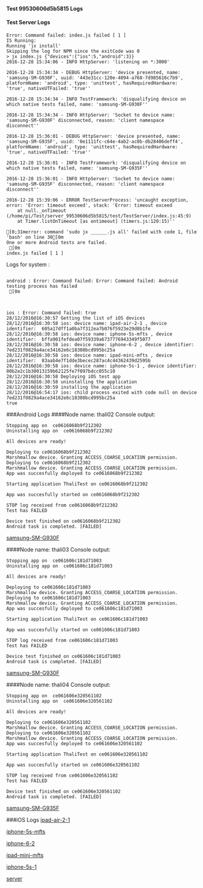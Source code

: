#### Test 99530606d5b5815 Logs

#### Test Server Logs
```
Error: Command failed: index.js failed [ 1 ]
IS Running:
Running 'jx install'
Skipping the log for NPM since the exitCode was 0
> jx index.js {"devices":{"ios":5,"android":3}}
2016-12-28 15:34:06 - INFO HttpServer: 'listening on *:3000'

2016-12-28 15:34:34 - DEBUG HttpServer: 'device presented, name: 'samsung-SM-G930F', uuid: '443e31cc-120e-4094-a768-7d985616c7b9', platformName: 'android', type: 'unittest', hasRequiredHardware: 'true', nativeUTFailed: 'true''

2016-12-28 15:34:34 - INFO TestFramework: 'disqualifying device on which native tests failed, name: 'samsung-SM-G930F''

2016-12-28 15:34:34 - INFO HttpServer: 'Socket to device name: 'samsung-SM-G930F' disconnected, reason: 'client namespace disconnect''

2016-12-28 15:36:01 - DEBUG HttpServer: 'device presented, name: 'samsung-SM-G935F', uuid: '0e1111fc-c64e-4ab2-ac0b-db28406deff4', platformName: 'android', type: 'unittest', hasRequiredHardware: 'true', nativeUTFailed: 'true''

2016-12-28 15:36:01 - INFO TestFramework: 'disqualifying device on which native tests failed, name: 'samsung-SM-G935F''

2016-12-28 15:36:01 - INFO HttpServer: 'Socket to device name: 'samsung-SM-G935F' disconnected, reason: 'client namespace disconnect''

2016-12-28 15:39:06 - ERROR TestServerProcess: 'uncaught exception, error: 'Error: timeout exceed', stack: 'Error: timeout exceed
    at null._onTimeout (/home/pi/Test/server_99530606d5b5815/test/TestServer/index.js:45:9)
    at Timer.listOnTimeout [as ontimeout] (timers.js:120:15)''

[0;31merror: command 'sudo jx ______.js all' failed with code 1, file 'bash' on line 30[0m
One or more Android tests are failed.
 [0m
index.js failed [ 1 ]

```


Logs for system : 
```

android : Error: Command failed: Error: Command failed: Android testing process has failed
 [0m



ios : Error: Command failed: true
28/12/2016@16:30:57 Getting the list of iOS devices 
28/12/2016@16:30:58 ios: device name: ipad-air-2-1 , device identifier:  605a17dff1a0ba7f312ea7b076f5923e29d8b1fe
28/12/2016@16:30:58 ios: device name: iphone-5s-mfts , device identifier:  bffa901fefdea07f59339a6737776943349f5077
28/12/2016@16:30:58 ios: device name: iphone-6-2 , device identifier:  7ed231f0829a4ace34162e6c18308bcd995bc25a
28/12/2016@16:30:58 ios: device name: ipad-mini-mfts , device identifier:  83aab4e7f1dde3becec287ac4c44362439d2595b
28/12/2016@16:30:58 ios: device name: iphone-5s-1 , device identifier:  00b2e2c1b30013159b62125fe7f097bdcc055c10
28/12/2016@16:30:58 Deploying iOS test app 
28/12/2016@16:30:58 uninstalling the application 
28/12/2016@16:30:59 installing the application 
28/12/2016@16:54:17 ios: child process exited with code null on device 7ed231f0829a4ace34162e6c18308bcd995bc25a 
true

```
###Android Logs
####Node name: thali02
Console output:
```
Stopping app on  ce0616068b9f212302
Uninstalling app on  ce0616068b9f212302

All devices are ready!

Deploying to ce0616068b9f212302
Marshmallow device. Granting ACCESS_COARSE_LOCATION permission.
Deploying to ce0616068b9f212302
Marshmallow device. Granting ACCESS_COARSE_LOCATION permission.
App was succesfully deployed to ce0616068b9f212302

Starting application ThaliTest on ce0616068b9f212302

App was succesfully started on ce0616068b9f212302

STOP log received from ce0616068b9f212302
Test has FAILED

Device test finished on ce0616068b9f212302 
Android task is completed. [FAILED]
```
[samsung-SM-G930F](https://github.com/ThaliTester/TestResults/blob/99530606d5b5815_Add_listening_to_connectivity_events_when_app_starts_evabishchevich/thali02_samsung-SM-G930F.md)

####Node name: thali03
Console output:
```
Stopping app on  ce061606c181d71003
Uninstalling app on  ce061606c181d71003

All devices are ready!

Deploying to ce061606c181d71003
Marshmallow device. Granting ACCESS_COARSE_LOCATION permission.
Deploying to ce061606c181d71003
Marshmallow device. Granting ACCESS_COARSE_LOCATION permission.
App was succesfully deployed to ce061606c181d71003

Starting application ThaliTest on ce061606c181d71003

App was succesfully started on ce061606c181d71003

STOP log received from ce061606c181d71003
Test has FAILED

Device test finished on ce061606c181d71003 
Android task is completed. [FAILED]
```
[samsung-SM-G930F](https://github.com/ThaliTester/TestResults/blob/99530606d5b5815_Add_listening_to_connectivity_events_when_app_starts_evabishchevich/thali03_samsung-SM-G930F.md)

####Node name: thali04
Console output:
```
Stopping app on  ce061606e320561102
Uninstalling app on  ce061606e320561102

All devices are ready!

Deploying to ce061606e320561102
Marshmallow device. Granting ACCESS_COARSE_LOCATION permission.
Deploying to ce061606e320561102
Marshmallow device. Granting ACCESS_COARSE_LOCATION permission.
App was succesfully deployed to ce061606e320561102

Starting application ThaliTest on ce061606e320561102

App was succesfully started on ce061606e320561102

STOP log received from ce061606e320561102
Test has FAILED

Device test finished on ce061606e320561102 
Android task is completed. [FAILED]
```
[samsung-SM-G935F](https://github.com/ThaliTester/TestResults/blob/99530606d5b5815_Add_listening_to_connectivity_events_when_app_starts_evabishchevich/thali04_samsung-SM-G935F.md)


###iOS Logs
[ipad-air-2-1](https://github.com/ThaliTester/TestResults/blob/99530606d5b5815_Add_listening_to_connectivity_events_when_app_starts_evabishchevich/iOS_ipad-air-2-1.md)

[iphone-5s-mfts](https://github.com/ThaliTester/TestResults/blob/99530606d5b5815_Add_listening_to_connectivity_events_when_app_starts_evabishchevich/iOS_iphone-5s-mfts.md)

[iphone-6-2](https://github.com/ThaliTester/TestResults/blob/99530606d5b5815_Add_listening_to_connectivity_events_when_app_starts_evabishchevich/iOS_iphone-6-2.md)

[ipad-mini-mfts](https://github.com/ThaliTester/TestResults/blob/99530606d5b5815_Add_listening_to_connectivity_events_when_app_starts_evabishchevich/iOS_ipad-mini-mfts.md)

[iphone-5s-1](https://github.com/ThaliTester/TestResults/blob/99530606d5b5815_Add_listening_to_connectivity_events_when_app_starts_evabishchevich/iOS_iphone-5s-1.md)

[server](https://github.com/ThaliTester/TestResults/blob/99530606d5b5815_Add_listening_to_connectivity_events_when_app_starts_evabishchevich/iOS_server.md)




